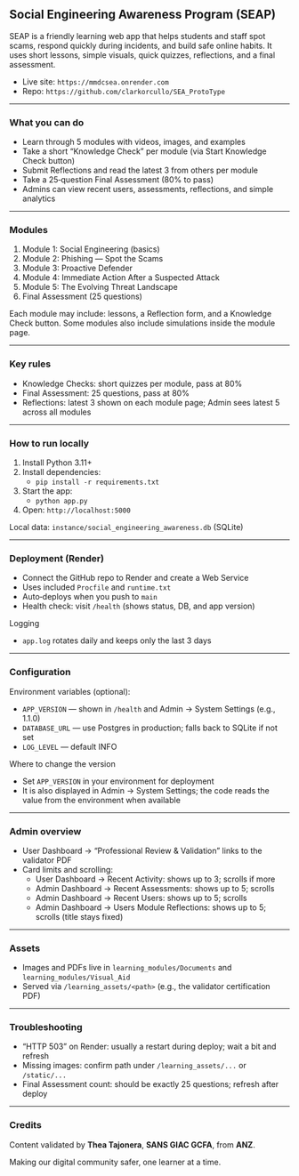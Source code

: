 ## Social Engineering Awareness Program (SEAP)

SEAP is a friendly learning web app that helps students and staff spot scams, respond quickly during incidents, and build safe online habits. It uses short lessons, simple visuals, quick quizzes, reflections, and a final assessment.

- Live site: `https://mmdcsea.onrender.com`
- Repo: `https://github.com/clarkorcullo/SEA_ProtoType`

---

### What you can do
- Learn through 5 modules with videos, images, and examples
- Take a short “Knowledge Check” per module (via Start Knowledge Check button)
- Submit Reflections and read the latest 3 from others per module
- Take a 25‑question Final Assessment (80% to pass)
- Admins can view recent users, assessments, reflections, and simple analytics

---

### Modules
1) Module 1: Social Engineering (basics)
2) Module 2: Phishing — Spot the Scams
3) Module 3: Proactive Defender
4) Module 4: Immediate Action After a Suspected Attack
5) Module 5: The Evolving Threat Landscape
6) Final Assessment (25 questions)

Each module may include: lessons, a Reflection form, and a Knowledge Check button. Some modules also include simulations inside the module page.

---

### Key rules
- Knowledge Checks: short quizzes per module, pass at 80%
- Final Assessment: 25 questions, pass at 80%
- Reflections: latest 3 shown on each module page; Admin sees latest 5 across all modules

---

### How to run locally
1) Install Python 3.11+
2) Install dependencies:
   - `pip install -r requirements.txt`
3) Start the app:
   - `python app.py`
4) Open: `http://localhost:5000`

Local data: `instance/social_engineering_awareness.db` (SQLite)

---

### Deployment (Render)
- Connect the GitHub repo to Render and create a Web Service
- Uses included `Procfile` and `runtime.txt`
- Auto‑deploys when you push to `main`
- Health check: visit `/health` (shows status, DB, and app version)

Logging
- `app.log` rotates daily and keeps only the last 3 days

---

### Configuration
Environment variables (optional):
- `APP_VERSION` — shown in `/health` and Admin → System Settings (e.g., 1.1.0)
- `DATABASE_URL` — use Postgres in production; falls back to SQLite if not set
- `LOG_LEVEL` — default INFO

Where to change the version
- Set `APP_VERSION` in your environment for deployment
- It is also displayed in Admin → System Settings; the code reads the value from the environment when available

---

### Admin overview
- User Dashboard → “Professional Review & Validation” links to the validator PDF
- Card limits and scrolling:
  - User Dashboard → Recent Activity: shows up to 3; scrolls if more
  - Admin Dashboard → Recent Assessments: shows up to 5; scrolls
  - Admin Dashboard → Recent Users: shows up to 5; scrolls
  - Admin Dashboard → Users Module Reflections: shows up to 5; scrolls (title stays fixed)

---

### Assets
- Images and PDFs live in `learning_modules/Documents` and `learning_modules/Visual_Aid`
- Served via `/learning_assets/<path>` (e.g., the validator certification PDF)

---

### Troubleshooting
- “HTTP 503” on Render: usually a restart during deploy; wait a bit and refresh
- Missing images: confirm path under `/learning_assets/...` or `/static/...`
- Final Assessment count: should be exactly 25 questions; refresh after deploy

---

### Credits
Content validated by **Thea Tajonera**, **SANS GIAC GCFA**, from **ANZ**.

Making our digital community safer, one learner at a time.


